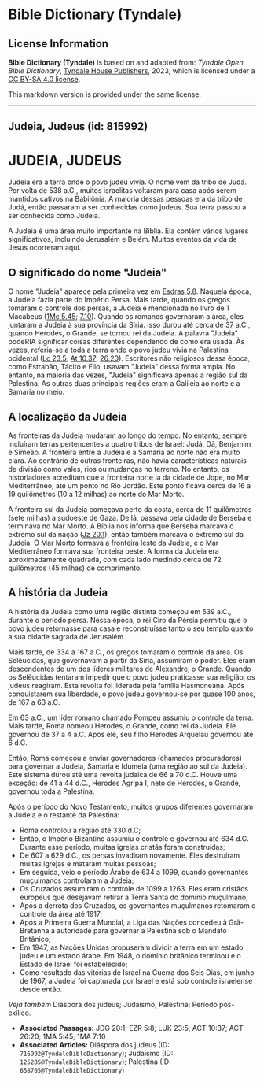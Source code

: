 # Bible Dictionary (Tyndale)

## License Information

**Bible Dictionary (Tyndale)** is based on and adapted from: _Tyndale Open Bible Dictionary_, [Tyndale House Publishers](https://tyndaleopenresources.com/), 2023, which is licensed under a [CC BY-SA 4.0 license](https://creativecommons.org/licenses/by-sa/4.0/legalcode.en).

This markdown version is provided under the same license.



--------------------------------

## Judeia, Judeus (id: 815992)

JUDEIA, JUDEUS
==============

Judeia era a terra onde o povo judeu vivia. O nome vem da tribo de Judá. Por volta de 538 a.C., muitos israelitas voltaram para casa após serem mantidos cativos na Babilônia. A maioria dessas pessoas era da tribo de Judá, então passaram a ser conhecidas como judeus. Sua terra passou a ser conhecida como Judeia.

A Judeia é uma área muito importante na Bíblia. Ela contém vários lugares significativos, incluindo Jerusalém e Belém. Muitos eventos da vida de Jesus ocorreram aqui.

O significado do nome "Judeia"
------------------------------

O nome "Judeia" aparece pela primeira vez em [Esdras 5\.8](https://ref.ly/Ezra5:8). Naquela época, a Judeia fazia parte do Império Persa. Mais tarde, quando os gregos tomaram o controle dos persas, a Judeia é mencionada no livro de 1 Macabeus ([1Mc 5\.45](https://ref.ly/1Macc5:45); [7\.10](https://ref.ly/1Macc7:10)). Quando os romanos governaram a área, eles juntaram a Judeia à sua província da Síria. Isso durou até cerca de 37 a.C., quando Herodes, o Grande, se tornou rei da Judeia. A palavra "Judeia" podeRIA significar coisas diferentes dependendo de como era usada. Às vezes, referia\-se a toda a terra onde o povo judeu vivia na Palestina ocidental ([Lc 23\.5](https://ref.ly/Luke23:5); [At 10\.37](https://ref.ly/Acts10:37); [26\.20](https://ref.ly/Acts26:20)). Escritores não religiosos dessa época, como Estrabão, Tácito e Filo, usavam "Judeia" dessa forma ampla. No entanto, na maioria das vezes, "Judeia" significava apenas a região sul da Palestina. As outras duas principais regiões eram a Galileia ao norte e a Samaria no meio.

A localização da Judeia
-----------------------

As fronteiras da Judeia mudaram ao longo do tempo. No entanto, sempre incluíram terras pertencentes a quatro tribos de Israel: Judá, Dã, Benjamim e Simeão. A fronteira entre a Judeia e a Samaria ao norte não era muito clara. Ao contrário de outras fronteiras, não havia características naturais de divisão como vales, rios ou mudanças no terreno. No entanto, os historiadores acreditam que a fronteira norte ia da cidade de Jope, no Mar Mediterrâneo, até um ponto no Rio Jordão. Este ponto ficava cerca de 16 a 19 quilômetros (10 a 12 milhas) ao norte do Mar Morto.

A fronteira sul da Judeia começava perto da costa, cerca de 11 quilômetros (sete milhas) a sudoeste de Gaza. De lá, passava pela cidade de Berseba e terminava no Mar Morto. A Bíblia nos informa que Berseba marcava o extremo sul da nação ([Jz 20\.1](https://ref.ly/Judg20:1)), então também marcava o extremo sul da Judeia. O Mar Morto formava a fronteira leste da Judeia, e o Mar Mediterrâneo formava sua fronteira oeste. A forma da Judeia era aproximadamente quadrada, com cada lado medindo cerca de 72 quilômetros (45 milhas) de comprimento.

A história da Judeia
--------------------

A história da Judeia como uma região distinta começou em 539 a.C., durante o período persa. Nessa época, o rei Ciro da Pérsia permitiu que o povo judeu retornasse para casa e reconstruísse tanto o seu templo quanto a sua cidade sagrada de Jerusalém.

Mais tarde, de 334 a 167 a.C., os gregos tomaram o controle da área. Os Selêucidas, que governavam a partir da Síria, assumiram o poder. Eles eram descendentes de um dos líderes militares de Alexandre, o Grande. Quando os Selêucidas tentaram impedir que o povo judeu praticasse sua religião, os judeus reagiram. Esta revolta foi liderada pela família Hasmoneana. Após conquistarem sua liberdade, o povo judeu governou\-se por quase 100 anos, de 167 a 63 a.C.

Em 63 a.C., um líder romano chamado Pompeu assumiu o controle da terra. Mais tarde, Roma nomeou Herodes, o Grande, como rei da Judeia. Ele governou de 37 a 4 a.C. Após ele, seu filho Herodes Arquelau governou até 6 d.C.

Então, Roma começou a enviar governadores (chamados procuradores) para governar a Judeia, Samaria e Idumeia (uma região ao sul da Judeia). Este sistema durou até uma revolta judaica de 66 a 70 d.C. Houve uma exceção: de 41 a 44 d.C., Herodes Agripa I, neto de Herodes, o Grande, governou toda a Palestina.

Após o período do Novo Testamento, muitos grupos diferentes governaram a Judeia e o restante da Palestina:

* Roma controlou a região até 330 d.C;
* Então, o Império Bizantino assumiu o controle e governou até 634 d.C. Durante esse período, muitas igrejas cristãs foram construídas;
* De 607 a 629 d.C., os persas invadiram novamente. Eles destruíram muitas igrejas e mataram muitas pessoas;
* Em seguida, veio o período Árabe de 634 a 1099, quando governantes muçulmanos controlaram a Judeia;
* Os Cruzados assumiram o controle de 1099 a 1263\. Eles eram cristãos europeus que desejavam retirar a Terra Santa do domínio muçulmano;
* Após a derrota dos Cruzados, os governantes muçulmanos retomaram o controle da área até 1917;
* Após a Primeira Guerra Mundial, a Liga das Nações concedeu à Grã\-Bretanha a autoridade para governar a Palestina sob o Mandato Britânico;
* Em 1947, as Nações Unidas propuseram dividir a terra em um estado judeu e um estado árabe. Em 1948, o domínio britânico terminou e o Estado de Israel foi estabelecido;
* Como resultado das vitórias de Israel na Guerra dos Seis Dias, em junho de 1967, a Judeia foi capturada por Israel e está sob controle israelense desde então.

*Veja também* Diáspora dos judeus; Judaísmo; Palestina; Período pós\-exílico.

* **Associated Passages:** JDG 20:1; EZR 5:8; LUK 23:5; ACT 10:37; ACT 26:20; 1MA 5:45; 1MA 7:10
* **Associated Articles:** Diáspora dos judeus (ID: `716992@TyndaleBibleDictionary`); Judaísmo (ID: `125285@TyndaleBibleDictionary`); Palestina (ID: `658705@TyndaleBibleDictionary`)

